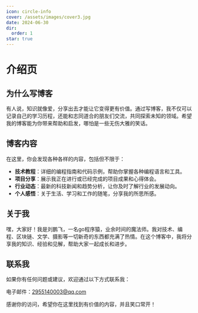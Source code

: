 ```yaml
---
icon: circle-info
cover: /assets/images/cover3.jpg
date: 2024-06-30
dir:
  order: 1
star: true  
---
```


# 介绍页

## 为什么写博客

有人说，知识就像爱，分享出去才能让它变得更有价值。通过写博客，我不仅可以记录自己的学习历程，还能和志同道合的朋友们交流，共同探索未知的领域。希望我的博客能为你带来帮助和启发，哪怕是一些无伤大雅的笑话。

## 博客内容

在这里，你会发现各种各样的内容，包括但不限于：

- **技术教程**：详细的编程指南和代码示例，帮助你掌握各种编程语言和工具。
- **项目分享**：展示我正在进行或已经完成的项目成果和心得体会。
- **行业动态**：最新的科技新闻和趋势分析，让你及时了解行业的发展动向。
- **个人感悟**：关于生活、学习和工作的随笔，分享我的所思所感。

## 关于我

嘿，大家好！我是刘鹏飞，一名go程序猿，业余时间的魔法师。我对技术、编程、区块链、文学、摄影等一切新奇的东西都充满了热情。在这个博客中，我将分享我的知识、经验和见解，帮助大家一起成长和进步。

## 联系我

如果你有任何问题或建议，欢迎通过以下方式联系我：

电子邮件：<2955140003@qq.com>

感谢你的访问，希望你在这里找到有价值的内容，并且笑口常开！
